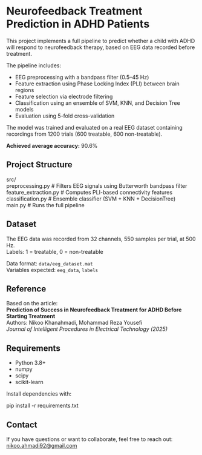 # Neurofeedback Treatment Prediction in ADHD Patients

This project implements a full pipeline to predict whether a child with ADHD will respond to neurofeedback therapy, based on EEG data recorded before treatment.

The pipeline includes:

- EEG preprocessing with a bandpass filter (0.5–45 Hz)
- Feature extraction using Phase Locking Index (PLI) between brain regions
- Feature selection via electrode filtering
- Classification using an ensemble of SVM, KNN, and Decision Tree models
- Evaluation using 5-fold cross-validation

The model was trained and evaluated on a real EEG dataset containing recordings from 1200 trials (600 treatable, 600 non-treatable).

**Achieved average accuracy:** 90.6%

##  Project Structure

src/  
 preprocessing.py          # Filters EEG signals using Butterworth bandpass filter  
 feature_extraction.py     # Computes PLI-based connectivity features  
 classification.py         # Ensemble classifier (SVM + KNN + DecisionTree)  
 main.py                   # Runs the full pipeline  

##  Dataset

The EEG data was recorded from 32 channels, 550 samples per trial, at 500 Hz.  
Labels: 1 = treatable, 0 = non-treatable

Data format: `data/eeg_dataset.mat`  
Variables expected: `eeg_data`, `labels`

##  Reference

Based on the article:  
**Prediction of Success in Neurofeedback Treatment for ADHD Before Starting Treatment**  
Authors: Nikoo Khanahmadi, Mohammad Reza Yousefi  
*Journal of Intelligent Procedures in Electrical Technology (2025)*

##  Requirements

- Python 3.8+
- numpy
- scipy
- scikit-learn

Install dependencies with:

pip install -r requirements.txt

##  Contact

If you have questions or want to collaborate, feel free to reach out:  
nikoo.ahmadi92@gmail.com

